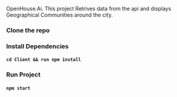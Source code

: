 OpenHouse.Ai. This project Retrives data from the api and displays Geographical Communities around the city.

### Clone the repo

### Install Dependencies

#### `cd Client && run npm install`


### Run Project
#### `npm start`



